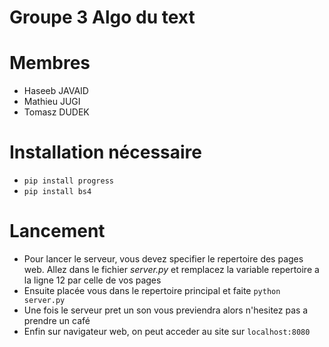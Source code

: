 # Groupe 3 Algo du text

# Membres

- Haseeb JAVAID
- Mathieu JUGI
- Tomasz DUDEK

# Installation nécessaire

- `pip install progress`
- `pip install bs4`

# Lancement

- Pour lancer le serveur, vous devez specifier le repertoire des pages web. Allez dans le fichier _server.py_ et remplacez la variable repertoire a la ligne 12 par celle de vos pages
- Ensuite placée vous dans le repertoire principal et faite `python server.py`
- Une fois le serveur pret un son vous previendra alors n'hesitez pas a prendre un café
- Enfin sur navigateur web, on peut acceder au site sur `localhost:8080`
